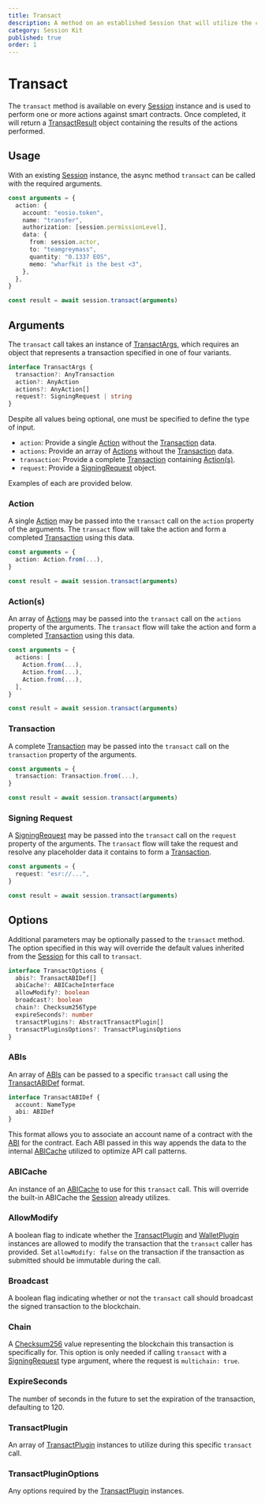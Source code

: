 ```yaml
---
title: Transact
description: A method on an established Session that will utilize the configured plugins to sign and broadcast a transaction on an Antelope blockchain.
category: Session Kit
published: true
order: 1
---
```


# Transact

The `transact` method is available on every [Session](/docs/sessionkit/session) instance and is used to perform one or more actions against smart contracts. Once completed, it will return a [TransactResult](/docs/sessionkit/transact-result) object containing the results of the actions performed.

## Usage

With an existing [Session](/docs/sessionkit/session) instance, the async method `transact` can be called with the required arguments.

```ts
const arguments = {
  action: {
    account: "eosio.token",
    name: "transfer",
    authorization: [session.permissionLevel],
    data: {
      from: session.actor,
      to: "teamgreymass",
      quantity: "0.1337 EOS",
      memo: "wharfkit is the best <3",
    },
  },
}

const result = await session.transact(arguments)
```

## Arguments

The `transact` call takes an instance of [TransactArgs](https://wharfkit.github.io/session/interfaces/TransactArgs.html), which requires an object that represents a transaction specified in one of four variants.

```ts
interface TransactArgs {
  transaction?: AnyTransaction
  action?: AnyAction
  actions?: AnyAction[]
  request?: SigningRequest | string
}
```

Despite all values being optional, one must be specified to define the type of input.

- `action`: Provide a single [Action](#) without the [Transaction](#) data.
- `actions`: Provide an array of [Actions](#) without the [Transaction](#) data.
- `transaction`: Provide a complete [Transaction](#) containing [Action(s)](#).
- `request`: Provide a [SigningRequest](#) object.

Examples of each are provided below.

### Action

A single [Action](#) may be passed into the `transact` call on the `action` property of the arguments. The `transact` flow will take the action and form a completed [Transaction](#) using this data.

```ts
const arguments = {
  action: Action.from(...),
}

const result = await session.transact(arguments)
```

### Action(s)

An array of [Actions](#) may be passed into the `transact` call on the `actions` property of the arguments. The `transact` flow will take the action and form a completed [Transaction](#) using this data.

```ts
const arguments = {
  actions: [
    Action.from(...),
    Action.from(...),
    Action.from(...),
  ],
}

const result = await session.transact(arguments)
```

### Transaction

A complete [Transaction](#) may be passed into the `transact` call on the `transaction` property of the arguments.

```ts
const arguments = {
  transaction: Transaction.from(...),
}

const result = await session.transact(arguments)
```

### Signing Request

A [SigningRequest](#) may be passed into the `transact` call on the `request` property of the arguments. The `transact` flow will take the request and resolve any placeholder data it contains to form a [Transaction](#).

```ts
const arguments = {
  request: "esr://...",
}

const result = await session.transact(arguments)
```

## Options

Additional parameters may be optionally passed to the `transact` method. The option specified in this way will override the default values inherited from the [Session](/docs/sessionkit/session) for this call to `transact`.

```ts
interface TransactOptions {
  abis?: TransactABIDef[]
  abiCache?: ABICacheInterface
  allowModify?: boolean
  broadcast?: boolean
  chain?: Checksum256Type
  expireSeconds?: number
  transactPlugins?: AbstractTransactPlugin[]
  transactPluginsOptions?: TransactPluginsOptions
}
```

### ABIs

An array of [ABIs](#) can be passed to a specific `transact` call using the [TransactABIDef](https://wharfkit.github.io/session/interfaces/TransactABIDef.html) format.

```ts
interface TransactABIDef {
  account: NameType
  abi: ABIDef
}
```

This format allows you to associate an account name of a contract with the [ABI](#) for the contract. Each ABI passed in this way appends the data to the internal [ABICache](#) utilized to optimize API call patterns.

### ABICache

An instance of an [ABICache](#) to use for this `transact` call. This will override the built-in ABICache the [Session](#) already utilizes.

### AllowModify

A boolean flag to indicate whether the [TransactPlugin](#) and [WalletPlugin](#) instances are allowed to modify the transaction that the `transact` caller has provided. Set `allowModify: false` on the transaction if the transaction as submitted should be immutable during the call.

### Broadcast

A boolean flag indicating whether or not the `transact` call should broadcast the signed transaction to the blockchain.

### Chain

A [Checksum256](#) value representing the blockchain this transaction is specifically for. This option is only needed if calling `transact` with a [SigningRequest](#) type argument, where the request is `multichain: true`.

### ExpireSeconds

The number of seconds in the future to set the expiration of the transaction, defaulting to 120.

### TransactPlugin

An array of [TransactPlugin](#) instances to utilize during this specific `transact` call.

### TransactPluginOptions

Any options required by the [TransactPlugin](#) instances.
